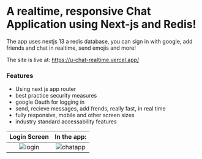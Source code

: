 # A realtime, responsive Chat Application using Next-js and Redis! 

The app uses nextjs 13 a redis database, you can sign in with google, add friends and chat in realtime, send emojis and more!

The site is live at: https://u-chat-realtime.vercel.app/

### Features

- Using next js app router
- best practice security measures
- google Oauth for logging in
- send, recieve messages, add frends, really fast, in real time
- fully responsive, mobile and other screen sizes
- industry standard accessability features

Login Screen            | In the app: 
:-------------------------:|:-------------------------:
![login](https://github.com/Milanxam/u-chat/assets/96538473/acab1dd3-30ea-4134-baa6-19a8efab5fc5)  | ![chatapp](https://github.com/Milanxam/u-chat/assets/96538473/80297c8d-6f7f-4c1d-ac73-ef1fe36a57d7)
